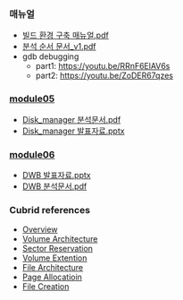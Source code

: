 ### 매뉴얼
* [빌드 환경 구축 매뉴얼.pdf](빌드%20환경%20구축%20매뉴얼.pdf)
* [분석 순서 문서_v1.pdf](분석%20순서%20문서_v1.pdf)
* gdb debugging
  * part1: https://youtu.be/RRnF6ElAV6s
  * part2: https://youtu.be/ZoDER67qzes
### [module05](/module05/README.md)
* [Disk_manager 분석문서.pdf](Disk_manager%20분석문서.pdf)
* [Disk_manager 발표자료.pptx](Disk_manager%20발표자료.pptx)

### [module06](/module06/README.md)
* [DWB 발표자료.pptx](DWB%20발표자료.pptx)
* [DWB 분석문서.pdf](DWB%20분석문서.pdf)

### Cubrid references
* [Overview](DFM1_overview.pdf)
* [Volume Architecture](DFM2_volume_architecture.pdf)
* [Sector Reservation](DFM3_sector_reservation.pdf)
* [Volume Extention](DFM4_volume_extention.pdf)
* [File Architecture](DFM5_file_architecture.pdf)
* [Page Allocatioin](DFM6_page_allocation.pdf)
* [File Creation](DFM7_file_creation.pdf)
